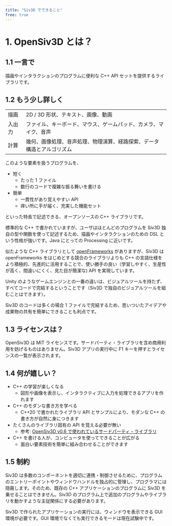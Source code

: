 ```yaml
---
title: "Siv3D でできること"
free: true
---
```


# 1. OpenSiv3D とは？

## 1.1 一言で
描画やインタラクションのプログラムに便利な C++ API セットを提供するライブラリです。


## 1.2 もう少し詳しく

|  |  |
|--|--|
|描画 | 2D / 3D 形状、テキスト、画像、動画 |
|入出力 | ファイル、キーボード、マウス、ゲームパッド、カメラ、マイク、音声|
|計算 | 幾何、画像処理、音声処理、物理演算、経路探索、データ構造とアルゴリズム|

このような要素を扱うプログラムを、

- 短く
  - たった 1 ファイル
  - 数行のコードで複雑な振る舞いを書ける
- 簡単
  - 一貫性があり覚えやすい API
  - 痒い所に手が届く、充実した機能セット

といった特長で記述できる、オープンソースの C++ ライブラリです。

標準的な C++ で書かれていますが、ユーザはほとんどのプログラムを Siv3D 独自の型や関数を使って記述するため、描画やインタラクションのための DSL という性格が強いです。Java にとっての Processing に近いです。

似たような C++ ライブラリとして [openFrameworks](https://openframeworks.cc/ja/) がありますが、Siv3D は openFrameworks をはじめとする競合のライブラリよりも C++ の言語仕様をより積極的、先進的に活用することで、使い勝手の良い（学習しやすく、生産性が高く、間違いにくく、見た目が簡潔な) API を実現しています。

Unity のようなゲームエンジンとの一番の違いは、ビジュアルツールを持たず、すべてコードで完結するということです（Siv3D で独自のビジュアルツールを組むことはできます）。

Siv3D のコードは多くの場合 1 ファイルで完結するため、思いついたアイデアや成果物の共有を簡単にできることも利点です。


## 1.3 ライセンスは？
OpenSiv3D は MIT ライセンスです。サードパーティ・ライブラリを含め商用利用を妨げるものはありません。Siv3D アプリの実行中に F1 キーを押すとライセンスの一覧が表示されます。


## 1.4 何が嬉しい？

- C++ の学習が楽しくなる
  - 図形や画像を表示し、インタラクティブに入力を処理できるアプリを作れます
- C++ のモダンな書き方を学べる
  - C++20 で書かれたライブラリ API とサンプルにより、モダンな C++ の書き方が自然に身につきます
- たくさんのライブラリ固有の API を覚える必要が無い
  - 参考: [OpenSiv3D v0.6 で使われているサードパーティ・ライブラリ](https://github.com/Siv3D/OpenSiv3D/blob/v6_master/ThirdParty.md)
- C++ を書ける人が、コンピュータを使ってできることが広がる
  - 面白い要素技術を簡単に組み合わせることができます

## 1.5 制約
Siv3D は多数のコンポーネントを適切に連携・制御させるために、プログラムのエントリーポイントやウィンドウハンドルを独占的に管理し、プログラマには隠蔽します。そのため、既存の C++ アプリケーションのプログラムに Siv3D を乗せることはできません。Siv3D のプログラム上で追加のプログラムやライブラリを動かすような主従関係にする必要があります。

Siv3D で作られたアプリケーションの実行には、ウィンドウを表示できる GUI 環境が必要です。GUI 環境でなくても実行できるモードは現在試験中です。
